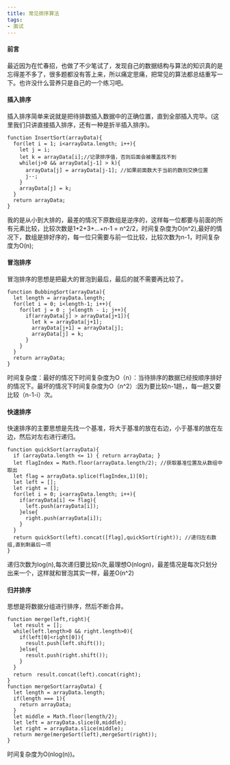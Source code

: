 ```yaml
---
title: 常见排序算法
tags:
- 面试
---
```


#### 前言
最近因为在忙春招，也做了不少笔试了，发现自己的数据结构与算法的知识真的是忘得差不多了，很多题都没有答上来，所以痛定思痛，把常见的算法都总结重写一下。也许没什么营养只是自己的一个练习吧。

<!-- more -->
#### 插入排序
插入排序简单来说就是把待排数插入数据中的正确位置，直到全部插入完毕。(这里我们只讲直接插入排序，还有一种是折半插入排序)。
```
function InsertSort(arrayData){
  for(let i = 1; i<arrayData.length; i++){
    let j = i;
    let k = arrayData[i];//记录排序值，否则后面会被覆盖找不到
    while(j>0 && arrayData[j-1] > k){
      arrayData[j] = arrayData[j-1]; //如果前面数大于当前的数则交换位置
      j--;
    }
    arrayData[j] = k;
  }
  return arrayData;
}
```
我的是从小到大排的，最差的情况下原数组是逆序的，这样每一位都要与前面的所有元素比较，比较次数是1+2+3+...+n-1 = n^2/2，时间复杂度为O(n^2),最好的情况下，数组是排好序的，每一位只需要与前一位比较，比较次数为n-1，时间复杂度为O(n);

#### 冒泡排序
冒泡排序的思想是把最大的冒泡到最后，最后的就不需要再比较了。
```
function BubbingSort(arrayData){
  let length = arrayData.length;
  for(let i = 0; i<length-1; i++){
    for(let j = 0 ; j<length - i; j++){
      if(arrayData[j] > arrayData[j+1]){
        let k = arrayData[j+1];
        arrayData[j+1] = arrayData[j];
        arrayData[j] = k;
      }
    }
  }
  return arrayData;
}
```
时间复杂度：最好的情况下时间复杂度为O（n）：当待排序的数据已经按顺序排好的情况下。最坏的情况下时间复杂度为O（n^2）:因为要比较n-1趟，，每一趟又要比较（n-1-i）次。

#### 快速排序
快速排序的主要思想是先找一个基准，将大于基准的放在右边，小于基准的放在左边，然后对左右进行递归。
```
function quickSort(arrayData){
  if (arrayData.length <= 1) { return arrayData; }
  let flagIndex = Math.floor(arrayData.length/2); //获取基准位置及从数组中取出
  let flag = arrayData.splice(flagIndex,1)[0];
  let left = [];
  let right = [];
  for(let i = 0; i<arrayData.length; i++){
    if(arrayData[i] <= flag){
      left.push(arrayData[i]);
    }else{
      right.push(arrayData[i]);
    }
  }
  return quickSort(left).concat([flag],quickSort(right)); //递归左右数组,直到剩最后一项
}
```
递归次数为log(n),每次递归要比较n次,最理想O(nlogn)，最差情况是每次只划分出来一个，这样就和冒泡其实一样，最差O(n^2)
#### 归并排序
思想是将数据分组进行排序，然后不断合并。
```
function merge(left,right){
  let result = [];
  while(left.length>0 && right.length>0){
    if(left[0]<right[0]){
      result.push(left.shift());
    }else{
      result.push(right.shift());
    }
  }
  return　result.concat(left).concat(right);
}
function mergeSort(arrayData) {
  let length = arrayData.length;
  if(length === 1){
    return arrayData;
  }
  let middle = Math.floor(length/2);
  let left = arrayData.slice(0,middle);
  let right = arrayData.slice(middle);
  return merge(mergeSort(left),mergeSort(right));
}
```
时间复杂度为O(nlog(n))。
